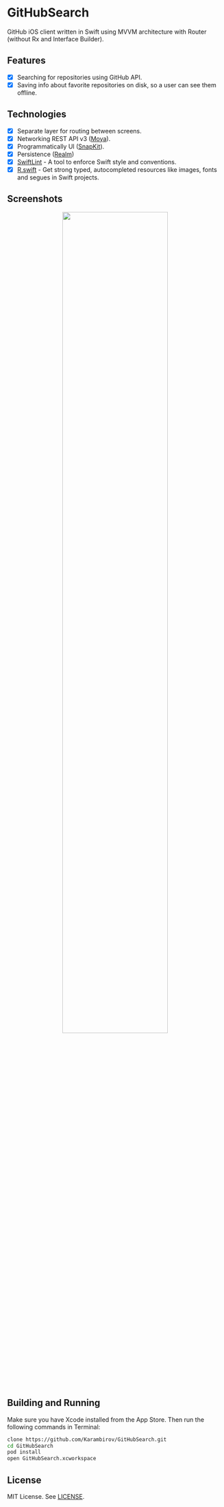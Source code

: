 # GitHubSearch
GitHub iOS client written in Swift using MVVM architecture with Router (without Rx and Interface Builder).

## Features
- [x] Searching for repositories using GitHub API.
- [x] Saving info about favorite repositories on disk, so a user can see them offline.

## Technologies
- [x] Separate layer for routing between screens.
- [x] Networking REST API v3 ([Moya](https://github.com/Moya/Moya)).
- [x] Programmatically UI ([SnapKit](https://github.com/SnapKit/SnapKit)).
- [x] Persistence ([Realm](https://github.com/realm/realm-cocoa))
- [x] [SwiftLint](https://github.com/realm/SwiftLint) - A tool to enforce Swift style and conventions.
- [x] [R.swift](https://github.com/mac-cain13/R.swift) - Get strong typed, autocompleted resources like images, fonts and segues in Swift projects.

## Screenshots
<p align="center">
  <img src="https://user-images.githubusercontent.com/6949755/52898872-71a60e00-31f4-11e9-853a-d7993aae4eed.png" width="70%">
</p>

## Building and Running
Make sure you have Xcode installed from the App Store. Then run the following commands in Terminal:

```sh
clone https://github.com/Karambirov/GitHubSearch.git
cd GitHubSearch
pod install
open GitHubSearch.xcworkspace
```

## License
MIT License. See [LICENSE](https://github.com/Karambirov/GitHubSearch/blob/develop/LICENSE).
